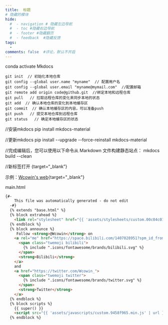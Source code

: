 ```yaml
---
title:  标题
# 隐藏的模块
hide:
  #  - navigation # 隐藏左边导航
  #  - toc #隐藏右边导航
  #  - footer #隐藏翻页
  #  - feedback  #隐藏反馈
tags:
  - 
comments: false  #评论，默认不开启
---
```


conda activate Mkdocs

```git
git init  // 初始化本地仓库
git config --global user.name "myname"  // 配置用户名
git config --global user.email "myname@mymail.com"  //配置邮箱
git remote add origin code@github.git  //绑定本地和远程仓库 
git pull   // 拉取远程仓库的变化来同步本地的状态
git add  // 确认本地仓库的变化到本地缓存区
git commit  // 确认本地缓存区的内容，可以准备push
git push   // 提交本地仓库到远程仓库
git status   // 确定本地缓存区的状态
```  


//安装mkdocs
pip install mkdocs-material

//更新mkdocs
pip install --upgrade --force-reinstall mkdocs-material

//完成编辑后，您可以使用以下命令从 Markdown 文件构建静态站点：
mkdocs build --clean


//新标签打开
{target=“_blank”}

示例：[Wcowin's web](https://wcowin.work/){target="_blank"}



main.html

```html
{#-
    This file was automatically generated - do not edit
  -#}
  {% extends "base.html" %}
  {% block extrahead %}
    <link rel="stylesheet" href="{{ 'assets/stylesheets/custom.00c04c01.min.css' | url }}">
  {% endblock %}
  {% block announce %}
     Follow <strong>@Wcowin</strong> on
    <a rel="me" href="https://space.bilibili.com/1407028951?spm_id_from=333.1007.0.0">
      <span class="twemoji bilibili">
        {% include ".icons/fontawesome/brands/bilibili.svg" %}
      </span>
      <strong>Bilibili</strong>
    </a>
    and
    <a href="https://twitter.com/Wcowin_">
      <span class="twemoji twitter">
        {% include ".icons/fontawesome/brands/twitter.svg" %}
      </span>
      <strong>Twitter</strong>
    </a>
  {% endblock %}
  {% block scripts %}
    {{ super() }}
    <script src="{{ 'assets/javascripts/custom.9458f965.min.js' | url }}"></script>
  {% endblock %}
```